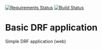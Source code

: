 [![Requirements Status](https://requires.io/github/harnash/drf_app/requirements.svg?branch=master)](https://requires.io/github/harnash/drf_app/requirements/?branch=master)
[![Build Status](https://travis-ci.org/harnash/drf_app.svg)](https://travis-ci.org/harnash/drf_app)	
		
# Basic DRF application
Simple DRF application (web)
